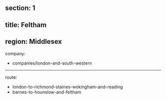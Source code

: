 section: 1
----
title: Feltham
----
region: Middlesex
----
company:
- companies/london-and-south-western
----
route:
- london-to-richmond-staines-wokingham-and-reading
- barnes-to-hounslow-and-feltham
